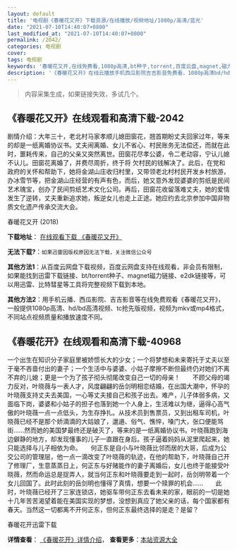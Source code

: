 ```yaml
---
layout: default
title: '电视剧《春暖花又开》下载资源/在线播放/视频地址/1080p/高清/蓝光'
date: "2021-07-10T14:40:07+0800"
last_modified_at: "2021-07-10T14:40:07+0800"
permalink: /2042/
categories: 电视剧
cover:
tags: 电视剧
keywords: '春暖花又开,在线免费看,1080p高清,bt种子,torrent,百度云盘,magnet,磁力链,迅雷下载资源'
description: '《春暖花又开》在线云播放手机西瓜影院吉吉影音免费看，1080p高清bd/hd未删减完整版和tc抢先枪版，mkv/mp4格式，附带bt/torrent种子、magnet/磁力链、百度云盘、网盘资源迅雷下载链接'
---
```


>内容采集生成，如果链接失效，多试几个。


## 《春暖花又开》在线观看和高清下载-2042

剧情介绍：大年三十，老北村马家孝顺儿媳田窗花，翘首期盼丈夫回家过年，等来的却是一纸离婚协议书。丈夫闹离婚、女儿不省心、村民账务无法偿还，而就在此时，噩耗传来，自己的父亲又突然离世。田窗花尽孝公婆，令二老动容，宁认儿媳不认儿。田窗花离婚了，并费尽周折，终于将 欠村民的钱解决了。此后，在党和政府的关怀和帮助下，她将金湖山庄收归村里，又带领老北村村民开发乡村旅游，办冰雪节等，把金湖山庄经营的有声有色，而后，她又意外发现婆婆的剪纸是民间艺术瑰宝，创办了民间剪纸艺术文化公司。再后，田窗花收留落难丈夫，她的爱情发生了逆转，丈夫重新追求她，叛逆女儿也走上正途。她应约去北京参加中国非物质文化遗产传承交流大会。


春暖花又开 (2018)

**下载地址**： [在线观看下载 《春暖花又开》](https://www.btbtdy.me/btdy/dy14755.html) 


**无法下载?**：`如果迅雷因版权原因无法下载，关注微信公众号 `

**其他方法1**：从百度云网盘下载视频，百度云网盘支持在线观看，非会员有限制，如果能找到迅雷下载链接、bt/torrent种子、magnet磁力链接、e2dk链接等，可以用迅雷、比特彗星等工具将完整视频下载到本地。

**其他方法2**：用手机云播、西瓜影院、吉吉影音等在线免费观看《春暖花又开》，一般提供1080p高清、hd/bd高清视频、tc抢先版视频，视频为mkv或mp4格式，不同站点视频质量和播放速度不同。


## 《春暖花开》在线观看和高清下载-40968

一个出生在知识分子家庭里被娇惯长大的少女；一个将梦想和未来寄托于丈夫以至于毫不吝啬付出的妻子；一个生活中与婆婆、小姑子摩擦不断但最终仍对她们不离不弃的儿媳；更是一个为了孩子彻头彻尾改变自己一切的母亲！</div>　　不顾父母的竭力反对，叶晓薇与一表人才，风度翩翩的岳剑明相恋结婚，在出国大潮中，怀孕的叶晓薇支持丈夫去美国，一心等丈夫接自己和孩子出去。难产，儿子体弱多病，又面临下岗，婆婆和小姑子的担子也落到她一个人身上，生活难以为继，逼得心高气傲的叶晓薇一点一点低头，为生存挣扎。从技术员到售票员，又到出租车司机，叶晓薇已经不是那个娇滴滴的大姑娘了，邋遢、俗气、憔悴，嗓门大，张口便能骂街……然而她的美国梦最终还是破灭了，等来的是一纸离婚协议书。叶晓薇跑到海边僻静的地方，却发现懂事的儿子一直跟在身后。孩子逼着妈妈从泥里爬起来，她只能选择与儿子相依为命。</div>　　何正东是自小与叶晓薇比邻而居的大哥，后成为公交公司的管理层，他一点一滴改变了叶晓薇的轨迹，在他的帮助下，叶晓薇自己开了修理厂，生意蒸蒸日上，何正东与好赌能作的妻子离婚后，女儿也终于能接受叶晓薇，然而命运总是捉弄人，就当何正东和叶晓薇要走到一起时，岳剑明带着一个女儿回国了。此时此刻的岳剑明也懂得了真情，想要一个赎罪的机会……　　此时，叶晓薇已经开了三家连锁店，她驱车带何正东去看未来的家，眼前的一切是她十几年苦苦渴望着能在美国实现的梦想，没想到真应了她父亲的话，每个国家都有春天。当然这一切都离不开何正东，但何正东最终选择的是走？是留？</div>


春暖花开迅雷下载

**详情查看**： [《春暖花开》详情介绍](/movie/40968/)， **查看更多**：[本站资源大全](/movie/t/all/)

